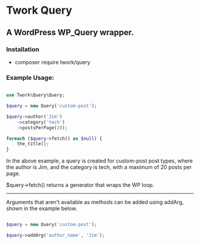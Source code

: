 # Twork Query

## A WordPress WP_Query wrapper.

### Installation

- composer require twork/query

### Example Usage:

```php

use Twork\Query\Query;

$query = new Query('custom-post');

$query->author('Jim')
    ->category('tech')
    ->postsPerPage(20);

foreach ($query->fetch() as $null) {
    the_title();
}

```

In the above example, a query is created for custom-post post types, where the author is Jim, and the category is tech, with a maximum of 20 posts per page.
 
$query->fetch() returns a generator that wraps the WP loop.

---

Arguments that aren't available as methods can be added using addArg, shown in the example below.

```php

$query = new Query('custom-post');

$query->addArg('author_name', 'Jim');

```
